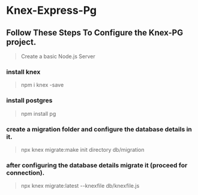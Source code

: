 # Knex-Express-Pg

## Follow These Steps To Configure the Knex-PG project.

> Create a basic Node.js Server
### install knex
> npm i knex -save
### install postgres 
> npm install pg
### create a migration folder and configure the database details in it.
> npx knex migrate:make init directory db/migration
### after configuring the database details migrate it (proceed for connection).
>npx knex migrate:latest --knexfile db/knexfile.js
